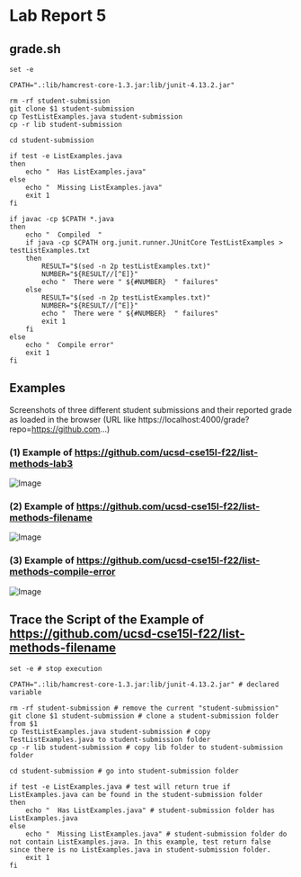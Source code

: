 # Lab Report 5

## grade.sh

```
set -e

CPATH=".:lib/hamcrest-core-1.3.jar:lib/junit-4.13.2.jar"

rm -rf student-submission
git clone $1 student-submission 
cp TestListExamples.java student-submission
cp -r lib student-submission

cd student-submission

if test -e ListExamples.java 
then 
    echo "  Has ListExamples.java"
else
    echo "  Missing ListExamples.java" 
    exit 1
fi

if javac -cp $CPATH *.java 
then 
    echo "  Compiled  " 
    if java -cp $CPATH org.junit.runner.JUnitCore TestListExamples > testListExamples.txt 
    then
        RESULT="$(sed -n 2p testListExamples.txt)"
        NUMBER="${RESULT//[^E]}"
        echo "  There were " ${#NUMBER}  " failures" 
    else
        RESULT="$(sed -n 2p testListExamples.txt)"
        NUMBER="${RESULT//[^E]}"
        echo "  There were " ${#NUMBER}  " failures" 
        exit 1
    fi
else
    echo "  Compile error"
    exit 1
fi
```

## Examples
Screenshots of three different student submissions and their reported grade as loaded in the browser (URL like https://localhost:4000/grade?repo=https://github.com...)

### (1) Example of https://github.com/ucsd-cse15l-f22/list-methods-lab3
![Image](https://sara0112.github.io/cse15l-lab-reports/lab5_1.png)

### (2) Example of https://github.com/ucsd-cse15l-f22/list-methods-filename
![Image](https://sara0112.github.io/cse15l-lab-reports/lab5_2.png)

### (3) Example of https://github.com/ucsd-cse15l-f22/list-methods-compile-error
![Image](https://sara0112.github.io/cse15l-lab-reports/lab5_3.png)

##  Trace the Script of the Example of https://github.com/ucsd-cse15l-f22/list-methods-filename
```
set -e # stop execution

CPATH=".:lib/hamcrest-core-1.3.jar:lib/junit-4.13.2.jar" # declared variable

rm -rf student-submission # remove the current "student-submission"
git clone $1 student-submission # clone a student-submission folder from $1 
cp TestListExamples.java student-submission # copy TestListExamples.java to student-submission folder
cp -r lib student-submission # copy lib folder to student-submission folder

cd student-submission # go into student-submission folder

if test -e ListExamples.java # test will return true if ListExamples.java can be found in the student-submission folder 
then 
    echo "  Has ListExamples.java" # student-submission folder has ListExamples.java
else
    echo "  Missing ListExamples.java" # student-submission folder do not contain ListExamples.java. In this example, test return false since there is no ListExamples.java in student-submission folder. 
    exit 1
fi
```
